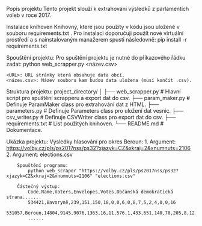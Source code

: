 Popis projektu
    Tento projekt slouží k extrahování výsledků z parlamentích voleb v roce 2017.

Instalace knihoven
    Knihovny, které jsou použity v kódu jsou uložené v souboru requirements.txt . Pro instalaci doporučuji použít nové virtuální prostředí a s nainstalovaným manažerem spusti následovně:
    pip install -r requirements.txt

Spouštění projektu:
    Pro spuštění projektu je nutné do příkazového řádku zadat:
    python web_scrapper.py <URL> <název.csv>

    <URL>: URL stránky která obsahuje data obcí.
    <název.csv>: Název souboru kam budou data uložena (musí končit .csv).

Struktura projektu:
    project_directory/
    │
    ├── web_scrapper.py        # Hlavní script pro spuštění scrapperu a export dat do csv.
    ├── param_maker.py         # Definuje ParamMaker class pro extrahování dat z HTML.
    ├── parameters.py          # Definuje Parameters class pro uložení dat vesnic.
    ├── csv_writer.py          # Definuje CSVWriter class pro export dat do csv.
    ├── requirements.txt       # List použitých knihoven.
    └── README.md              # Dokumentace.


Ukázka projektu:
    Výsledky hlasování pro okres Beroun:
        1. Argument: https://volby.cz/pls/ps2017nss/ps32?xjazyk=CZ&xkraj=2&xnumnuts=2106
        2. Argument: elections.csv

        Spouštění programu:
            python web_scraper "https://volby.cz/pls/ps2017nss/ps32?xjazyk=CZ&xkraj=2&xnumnuts=2106" "elections.csv"

        Částečný výstup:
            Code,Name,Voters,Envelopes,Votes,Občanská demokratická strana.......
            534421,Bavoryně,239,151,150,18,0,0,6,0,8,7,5,2,4,0,0,16
            531057,Beroun,14804,9145,9076,1363,16,11,576,1,433,651,140,78,205,8,12,1290
            ......

